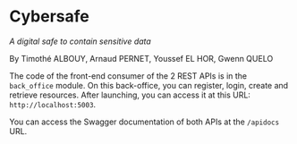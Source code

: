 # Cybersafe

*A digital safe to contain sensitive data*

By Timothé ALBOUY, Arnaud PERNET, Youssef EL HOR, Gwenn QUELO

The code of the front-end consumer of the 2 REST APIs is in the `back_office` module. On this back-office, you can register, login, create and retrieve resources. After launching, you can access it at this URL: `http://localhost:5003`.

You can access the Swagger documentation of both APIs at the `/apidocs` URL.